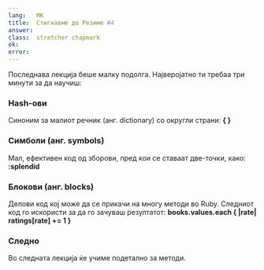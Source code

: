 ```yaml
---
lang:   MK
title:  Стигнавме до Резиме #4
answer: 
class:  stretcher chapmark
ok:     
error:  
---
```


Последнава лекција беше малку подолга. Најверојатно ти требаа три минути за да научиш:

### Hash-ови
Синоним за малиот речник (анг. dictionary) со округли страни: __{ }__

### Симболи (анг. symbols)
Мал, ефективен код од зборови, пред кои се ставаат две-точки, како: __:splendid__

### Блокови (анг. blocks)
Делови код кој може да се прикачи на многу методи во Ruby. Следниот код го искористи за да го зачуваш резултатот: 
__books.values.each { |rate| ratings[rate] += 1 }__

### Следно
Во следната лекција ќе учиме подетално за методи. 
